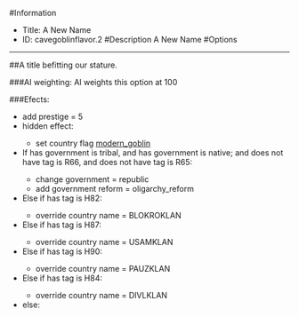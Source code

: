 #Information
 - Title: A New Name
 - ID: cavegoblinflavor.2
#Description
A New Name
#Options

___
##A title befitting our stature.

###AI weighting:
AI weights this option at 100


###Efects:<ul><li>add prestige = 5</li><li>hidden effect:</li><ul><li>set country flag [modern_goblin](../flags/modern_goblin.md)</li></ul><li>If has government is tribal, and has government is native; and does not have tag is R66, and does not have tag is R65:</li><ul><li>change government = republic</li><li>add government reform = oligarchy_reform</li></ul><li>Else if has tag is H82:</li><ul><li>override country name = BLOKROKLAN</li></ul><li>Else if has tag is H87:</li><ul><li>override country name = USAMKLAN</li></ul><li>Else if has tag is H90:</li><ul><li>override country name = PAUZKLAN</li></ul><li>Else if has tag is H84:</li><ul><li>override country name = DIVLKLAN</li></ul><li>else:</li><ul></ul></ul>
